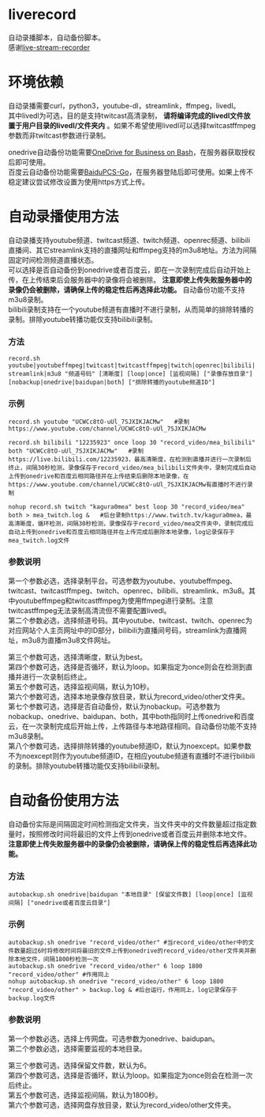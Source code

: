 # liverecord
自动录播脚本，自动备份脚本。  
感谢[live-stream-recorder](https://github.com/printempw/live-stream-recorder)  

# 环境依赖
自动录播需要curl，python3，youtube-dl，streamlink，ffmpeg，livedl。  
其中livedl为可选，目的是支持twitcast高清录制， __请将编译完成的livedl文件放置于用户目录的livedl/文件夹内__  。如果不希望使用livedl可以选择twitcastffmpeg参数而非twitcast参数进行录制。  

onedrive自动备份功能需要[OneDrive for Business on Bash](https://github.com/0oVicero0/OneDrive)，在服务器获取授权后即可使用。  
百度云自动备份功能需要[BaiduPCS-Go](https://github.com/iikira/BaiduPCS-Go)，在服务器登陆后即可使用。如果上传不稳定建议尝试修改设置为使用https方式上传。  

# 自动录播使用方法
自动录播支持youtube频道、twitcast频道、twitch频道、openrec频道、bilibili直播间、其它streamlink支持的直播网址和ffmpeg支持的m3u8地址。方法为间隔固定时间检测频道直播状态。  
可以选择是否自动备份到onedrive或者百度云，即在一次录制完成后自动开始上传，在上传结束后会服务器中的录像将会被删除。 __注意即使上传失败服务器中的录像仍会被删除，请确保上传的稳定性后再选择此功能。__ 自动备份功能不支持m3u8录制。  
bilibili录制支持在一个youtube频道有直播时不进行录制，从而简单的排除转播的录制。排除youtube转播功能仅支持bilibili录制。  

### 方法
`record.sh youtube|youtubeffmpeg|twitcast|twitcastffmpeg|twitch|openrec|bilibili|streamlink|m3u8 "频道号码" [清晰度] [loop|once] [监视间隔] ["录像存放目录"] [nobackup|onedrive|baidupan|both] ["排除转播的youtube频道ID"]`  
### 示例
```
record.sh youtube "UCWCc8tO-uUl_7SJXIKJACMw"   #录制https://www.youtube.com/channel/UCWCc8tO-uUl_7SJXIKJACMw

record.sh bilibili "12235923" once loop 30 "record_video/mea_bilibili" both "UCWCc8tO-uUl_7SJXIKJACMw"   #录制https://live.bilibili.com/12235923，最高清晰度，在检测到直播并进行一次录制后终止，间隔30秒检测，录像保存于record_video/mea_bilibili文件夹中，录制完成后自动上传到onedrive和百度云相同路径并在上传结束后删除本地录像，在https://www.youtube.com/channel/UCWCc8tO-uUl_7SJXIKJACMw有直播时不进行录制

nohup record.sh twitch "kagura0mea" best loop 30 "record_video/mea" both > mea_twitch.log &   #后台录制https://www.twitch.tv/kagura0mea，最高清晰度，循环检测，间隔30秒检测，录像保存于record_video/mea文件夹中，录制完成后自动上传到onedrive和百度云相同路径并在上传完成后删除本地录像，log记录保存于mea_twitch.log文件
 ```
### 参数说明
第一个参数必选，选择录制平台。可选参数为youtube、youtubeffmpeg、twitcast、twitcastffmpeg、twitch、openrec、bilibili、streamlink、m3u8。其中youtubeffmpeg和twitcastffmpeg为使用ffmpeg进行录制。注意twitcastffmpeg无法录制高清流但不需要配置livedl。  
第二个参数必选，选择频道号码。其中youtube、twitcast、twitch、openrec为对应网站个人主页网址中的ID部分，bilibili为直播间号码，streamlink为直播网址，m3u8为直播m3u8文件网址。  

第三个参数可选，选择清晰度，默认为best。  
第四个参数可选，选择是否循环，默认为loop。如果指定为once则会在检测到直播并进行一次录制后终止。  
第五个参数可选，选择监视间隔，默认为10秒。  
第六个参数可选，选择本地录像存放目录，默认为record_video/other文件夹。  
第七个参数可选，选择是否自动备份，默认为nobackup。可选参数为nobackup、onedrive、baidupan、both，其中both指同时上传onedrive和百度云，在一次录制完成后开始上传，上传路径与本地路径相同。自动备份功能不支持m3u8录制。  
第八个参数可选，选择排除转播的youtube频道ID，默认为noexcept。如果参数不为noexcept则作为youtube频道ID，在相应youtube频道有直播时不进行bilibili的录制。排除youtube转播功能仅支持bilibili录制。  

# 自动备份使用方法
自动备份实际是间隔固定时间检测指定文件夹，当文件夹中的文件数量超过指定数量时，按照修改时间将最旧的文件上传到onedrive或者百度云并删除本地文件。 __注意即使上传失败服务器中的录像仍会被删除，请确保上传的稳定性后再选择此功能。__  

### 方法
`autobackup.sh onedrive|baidupan "本地目录" [保留文件数] [loop|once] [监视间隔] ["onedrive或者百度云目录"]`  
### 示例
```
autobackup.sh onedrive "record_video/other" #当record_video/other中的文件数量超过6时将修改时间将最旧的文件上传到onedrive的record_video/other文件夹并删除本地文件，间隔1800秒检测一次
autobackup.sh onedrive "record_video/other" 6 loop 1800 "record_video/other" #作用同上
nohup autobackup.sh onedrive "record_video/other" 6 loop 1800 "record_video/other" > backup.log & #后台运行，作用同上，log记录保存于backup.log文件
```
### 参数说明
第一个参数必选，选择上传网盘。可选参数为onedrive、baidupan。  
第二个参数必选，选择需要监视的本地目录。  

第三个参数可选，选择保留文件数，默认为6。  
第四个参数可选，选择是否循环，默认为loop。如果指定为once则会在检测一次后终止。  
第五个参数可选，选择监视间隔，默认为1800秒。  
第六个参数可选，选择网盘存放目录，默认为record_video/other文件夹。  
